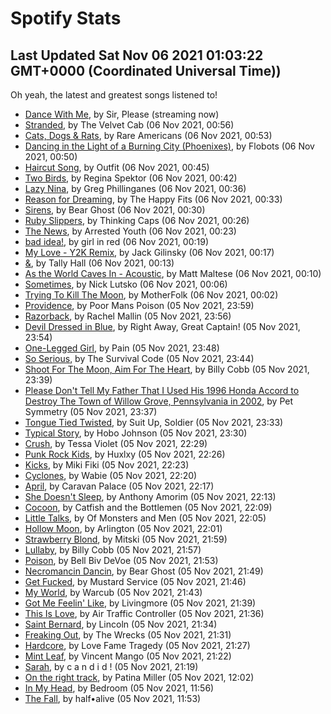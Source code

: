 
# Spotify Stats
## Last Updated Sat Nov 06 2021 01:03:22 GMT+0000 (Coordinated Universal Time))

Oh yeah, the latest and greatest songs listened to!

- [Dance With Me](https://www.last.fm/music/Sir,+Please/_/Dance+With+Me), by Sir, Please (streaming now)
- [Stranded](https://www.last.fm/music/The+Velvet+Cab/_/Stranded), by The Velvet Cab (06 Nov 2021, 00:56)
- [Cats, Dogs & Rats](https://www.last.fm/music/Rare+Americans/_/Cats,+Dogs+&+Rats), by Rare Americans (06 Nov 2021, 00:53)
- [Dancing in the Light of a Burning City (Phoenixes)](https://www.last.fm/music/Flobots/_/Dancing+in+the+Light+of+a+Burning+City+(Phoenixes)), by Flobots (06 Nov 2021, 00:50)
- [Haircut Song](https://www.last.fm/music/Outfit/_/Haircut+Song), by Outfit (06 Nov 2021, 00:45)
- [Two Birds](https://www.last.fm/music/Regina+Spektor/_/Two+Birds), by Regina Spektor (06 Nov 2021, 00:42)
- [Lazy Nina](https://www.last.fm/music/Greg+Phillinganes/_/Lazy+Nina), by Greg Phillinganes (06 Nov 2021, 00:36)
- [Reason for Dreaming](https://www.last.fm/music/The+Happy+Fits/_/Reason+for+Dreaming), by The Happy Fits (06 Nov 2021, 00:33)
- [Sirens](https://www.last.fm/music/Bear+Ghost/_/Sirens), by Bear Ghost (06 Nov 2021, 00:30)
- [Ruby Slippers](https://www.last.fm/music/Thinking+Caps/_/Ruby+Slippers), by Thinking Caps (06 Nov 2021, 00:26)
- [The News](https://www.last.fm/music/Arrested+Youth/_/The+News), by Arrested Youth (06 Nov 2021, 00:23)
- [bad idea!](https://www.last.fm/music/girl+in+red/_/bad+idea!), by girl in red (06 Nov 2021, 00:19)
- [My Love - Y2K Remix](https://www.last.fm/music/Jack+Gilinsky/_/My+Love+-+Y2K+Remix), by Jack Gilinsky (06 Nov 2021, 00:17)
- [&](https://www.last.fm/music/Tally+Hall/_/&), by Tally Hall (06 Nov 2021, 00:13)
- [As the World Caves In - Acoustic](https://www.last.fm/music/Matt+Maltese/_/As+the+World+Caves+In+-+Acoustic), by Matt Maltese (06 Nov 2021, 00:10)
- [Sometimes](https://www.last.fm/music/Nick+Lutsko/_/Sometimes), by Nick Lutsko (06 Nov 2021, 00:06)
- [Trying To Kill The Moon](https://www.last.fm/music/MotherFolk/_/Trying+To+Kill+The+Moon), by MotherFolk (06 Nov 2021, 00:02)
- [Providence](https://www.last.fm/music/Poor+Mans+Poison/_/Providence), by Poor Mans Poison (05 Nov 2021, 23:59)
- [Razorback](https://www.last.fm/music/Rachel+Mallin/_/Razorback), by Rachel Mallin (05 Nov 2021, 23:56)
- [Devil Dressed in Blue](https://www.last.fm/music/Right+Away,+Great+Captain!/_/Devil+Dressed+in+Blue), by Right Away, Great Captain! (05 Nov 2021, 23:54)
- [One-Legged Girl](https://www.last.fm/music/Pain/_/One-Legged+Girl), by Pain (05 Nov 2021, 23:48)
- [So Serious](https://www.last.fm/music/The+Survival+Code/_/So+Serious), by The Survival Code (05 Nov 2021, 23:44)
- [Shoot For The Moon, Aim For The Heart](https://www.last.fm/music/Billy+Cobb/_/Shoot+For+The+Moon,+Aim+For+The+Heart), by Billy Cobb (05 Nov 2021, 23:39)
- [Please Don't Tell My Father That I Used His 1996 Honda Accord to Destroy The Town of Willow Grove, Pennsylvania in 2002](https://www.last.fm/music/Pet+Symmetry/_/Please+Don%27t+Tell+My+Father+That+I+Used+His+1996+Honda+Accord+to+Destroy+The+Town+of+Willow+Grove,+Pennsylvania+in+2002), by Pet Symmetry (05 Nov 2021, 23:37)
- [Tongue Tied Twisted](https://www.last.fm/music/Suit+Up,+Soldier/_/Tongue+Tied+Twisted), by Suit Up, Soldier (05 Nov 2021, 23:33)
- [Typical Story](https://www.last.fm/music/Hobo+Johnson/_/Typical+Story), by Hobo Johnson (05 Nov 2021, 23:30)
- [Crush](https://www.last.fm/music/Tessa+Violet/_/Crush), by Tessa Violet (05 Nov 2021, 22:29)
- [Punk Rock Kids](https://www.last.fm/music/Huxlxy/_/Punk+Rock+Kids), by Huxlxy (05 Nov 2021, 22:26)
- [Kicks](https://www.last.fm/music/Miki+Fiki/_/Kicks), by Miki Fiki (05 Nov 2021, 22:23)
- [Cyclones](https://www.last.fm/music/Wabie/_/Cyclones), by Wabie (05 Nov 2021, 22:20)
- [April](https://www.last.fm/music/Caravan+Palace/_/April), by Caravan Palace (05 Nov 2021, 22:17)
- [She Doesn't Sleep](https://www.last.fm/music/Anthony+Amorim/_/She+Doesn%27t+Sleep), by Anthony Amorim (05 Nov 2021, 22:13)
- [Cocoon](https://www.last.fm/music/Catfish+and+the+Bottlemen/_/Cocoon), by Catfish and the Bottlemen (05 Nov 2021, 22:09)
- [Little Talks](https://www.last.fm/music/Of+Monsters+and+Men/_/Little+Talks), by Of Monsters and Men (05 Nov 2021, 22:05)
- [Hollow Moon](https://www.last.fm/music/Arlington/_/Hollow+Moon), by Arlington (05 Nov 2021, 22:01)
- [Strawberry Blond](https://www.last.fm/music/Mitski/_/Strawberry+Blond), by Mitski (05 Nov 2021, 21:59)
- [Lullaby](https://www.last.fm/music/Billy+Cobb/_/Lullaby), by Billy Cobb (05 Nov 2021, 21:57)
- [Poison](https://www.last.fm/music/Bell+Biv+DeVoe/_/Poison), by Bell Biv DeVoe (05 Nov 2021, 21:53)
- [Necromancin Dancin](https://www.last.fm/music/Bear+Ghost/_/Necromancin+Dancin), by Bear Ghost (05 Nov 2021, 21:49)
- [Get Fucked](https://www.last.fm/music/Mustard+Service/_/Get+Fucked), by Mustard Service (05 Nov 2021, 21:46)
- [My World](https://www.last.fm/music/Warcub/_/My+World), by Warcub (05 Nov 2021, 21:43)
- [Got Me Feelin' Like](https://www.last.fm/music/Livingmore/_/Got+Me+Feelin%27+Like), by Livingmore (05 Nov 2021, 21:39)
- [This Is Love](https://www.last.fm/music/Air+Traffic+Controller/_/This+Is+Love), by Air Traffic Controller (05 Nov 2021, 21:36)
- [Saint Bernard](https://www.last.fm/music/Lincoln/_/Saint+Bernard), by Lincoln (05 Nov 2021, 21:34)
- [Freaking Out](https://www.last.fm/music/The+Wrecks/_/Freaking+Out), by The Wrecks (05 Nov 2021, 21:31)
- [Hardcore](https://www.last.fm/music/Love+Fame+Tragedy/_/Hardcore), by Love Fame Tragedy (05 Nov 2021, 21:27)
- [Mint Leaf](https://www.last.fm/music/Vincent+Mango/_/Mint+Leaf), by Vincent Mango (05 Nov 2021, 21:22)
- [Sarah](https://www.last.fm/music/c+a+n+d+i+d+!/_/Sarah), by c a n d i d ! (05 Nov 2021, 21:19)
- [On the right track](https://www.last.fm/music/Patina+Miller/_/On+the+right+track), by Patina Miller (05 Nov 2021, 12:02)
- [In My Head](https://www.last.fm/music/Bedroom/_/In+My+Head), by Bedroom (05 Nov 2021, 11:56)
- [The Fall](https://www.last.fm/music/half%E2%80%A2alive/_/The+Fall), by half•alive (05 Nov 2021, 11:53)
